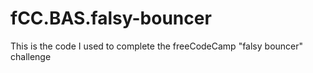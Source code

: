 # fCC.BAS.falsy-bouncer
This is the code I used to complete the freeCodeCamp "falsy bouncer" challenge
